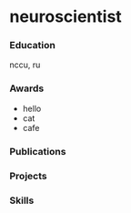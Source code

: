 # neuroscientist

### Education
nccu, ru

### Awards
- hello
- cat
- cafe

### Publications


### Projects

### Skills
